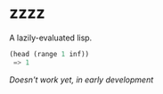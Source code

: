# zzzz

A lazily-evaluated lisp.

```lisp
(head (range 1 inf))
 => 1
```

_Doesn't work yet, in early development_